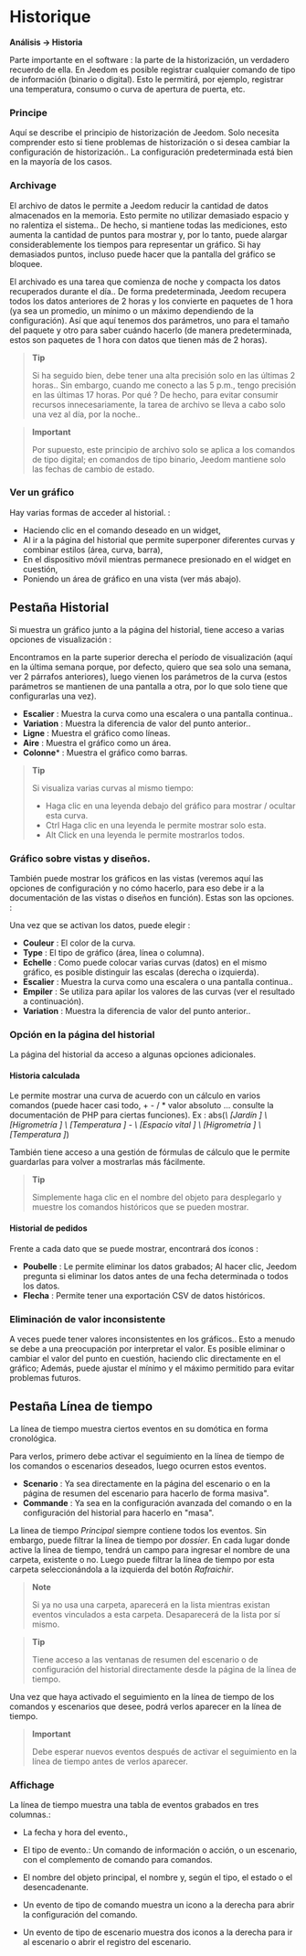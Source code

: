 # Historique
**Análisis → Historia**

Parte importante en el software : la parte de la historización, un verdadero recuerdo de ella. En Jeedom es posible registrar cualquier comando de tipo de información (binario o digital). Esto le permitirá, por ejemplo, registrar una temperatura, consumo o curva de apertura de puerta, etc.

### Principe

Aquí se describe el principio de historización de Jeedom. Solo necesita comprender esto si tiene problemas de historización o si desea cambiar la configuración de historización.. La configuración predeterminada está bien en la mayoría de los casos.

### Archivage

El archivo de datos le permite a Jeedom reducir la cantidad de datos almacenados en la memoria. Esto permite no utilizar demasiado espacio y no ralentiza el sistema.. De hecho, si mantiene todas las mediciones, esto aumenta la cantidad de puntos para mostrar y, por lo tanto, puede alargar considerablemente los tiempos para representar un gráfico. Si hay demasiados puntos, incluso puede hacer que la pantalla del gráfico se bloquee.

El archivado es una tarea que comienza de noche y compacta los datos recuperados durante el día.. De forma predeterminada, Jeedom recupera todos los datos anteriores de 2 horas y los convierte en paquetes de 1 hora (ya sea un promedio, un mínimo o un máximo dependiendo de la configuración). Así que aquí tenemos dos parámetros, uno para el tamaño del paquete y otro para saber cuándo hacerlo (de manera predeterminada, estos son paquetes de 1 hora con datos que tienen más de 2 horas).

> **Tip**
>
> Si ha seguido bien, debe tener una alta precisión solo en las últimas 2 horas.. Sin embargo, cuando me conecto a las 5 p.m., tengo precisión en las últimas 17 horas. Por qué ? De hecho, para evitar consumir recursos innecesariamente, la tarea de archivo se lleva a cabo solo una vez al día, por la noche..

> **Important**
>
> Por supuesto, este principio de archivo solo se aplica a los comandos de tipo digital; en comandos de tipo binario, Jeedom mantiene solo las fechas de cambio de estado.

### Ver un gráfico

Hay varias formas de acceder al historial. :

- Haciendo clic en el comando deseado en un widget,
- Al ir a la página del historial que permite superponer diferentes curvas y combinar estilos (área, curva, barra),
- En el dispositivo móvil mientras permanece presionado en el widget en cuestión,
- Poniendo un área de gráfico en una vista (ver más abajo).

## Pestaña Historial

Si muestra un gráfico junto a la página del historial, tiene acceso a varias opciones de visualización :

Encontramos en la parte superior derecha el período de visualización (aquí en la última semana porque, por defecto, quiero que sea solo una semana, ver 2 párrafos anteriores), luego vienen los parámetros de la curva (estos parámetros se mantienen de una pantalla a otra, por lo que solo tiene que configurarlas una vez).

- **Escalier** : Muestra la curva como una escalera o una pantalla continua..
- **Variation** : Muestra la diferencia de valor del punto anterior..
- **Ligne** : Muestra el gráfico como líneas.
- **Aire** : Muestra el gráfico como un área.
- **Colonne**\* : Muestra el gráfico como barras.

> **Tip**
>
> Si visualiza varias curvas al mismo tiempo:
> - Haga clic en una leyenda debajo del gráfico para mostrar / ocultar esta curva.
> - Ctrl Haga clic en una leyenda le permite mostrar solo esta.
> - Alt Click en una leyenda le permite mostrarlos todos.


### Gráfico sobre vistas y diseños.

También puede mostrar los gráficos en las vistas (veremos aquí las opciones de configuración y no cómo hacerlo, para eso debe ir a la documentación de las vistas o diseños en función). Estas son las opciones. :

Una vez que se activan los datos, puede elegir :
- **Couleur** : El color de la curva.
- **Type** : El tipo de gráfico (área, línea o columna).
- **Echelle** : Como puede colocar varias curvas (datos) en el mismo gráfico, es posible distinguir las escalas (derecha o izquierda).
- **Escalier** : Muestra la curva como una escalera o una pantalla continua..
- **Empiler** : Se utiliza para apilar los valores de las curvas (ver el resultado a continuación).
- **Variation** : Muestra la diferencia de valor del punto anterior..

### Opción en la página del historial

La página del historial da acceso a algunas opciones adicionales.

#### Historia calculada

Le permite mostrar una curva de acuerdo con un cálculo en varios comandos (puede hacer casi todo, + - / \* valor absoluto ... consulte la documentación de PHP para ciertas funciones).
Ex :
abs(*\ [Jardín \] \ [Higrometría \] \ [Temperatura \]* - *\ [Espacio vital \] \ [Higrometría \] \ [Temperatura \]*)

También tiene acceso a una gestión de fórmulas de cálculo que le permite guardarlas para volver a mostrarlas más fácilmente.

> **Tip**
>
> Simplemente haga clic en el nombre del objeto para desplegarlo y muestre los comandos históricos que se pueden mostrar.

#### Historial de pedidos

Frente a cada dato que se puede mostrar, encontrará dos íconos :

- **Poubelle** : Le permite eliminar los datos grabados; Al hacer clic, Jeedom pregunta si eliminar los datos antes de una fecha determinada o todos los datos.
- **Flecha** : Permite tener una exportación CSV de datos históricos.

### Eliminación de valor inconsistente

A veces puede tener valores inconsistentes en los gráficos.. Esto a menudo se debe a una preocupación por interpretar el valor. Es posible eliminar o cambiar el valor del punto en cuestión, haciendo clic directamente en el gráfico; Además, puede ajustar el mínimo y el máximo permitido para evitar problemas futuros.

## Pestaña Línea de tiempo

La línea de tiempo muestra ciertos eventos en su domótica en forma cronológica.

Para verlos, primero debe activar el seguimiento en la línea de tiempo de los comandos o escenarios deseados, luego ocurren estos eventos.

- **Scenario** : Ya sea directamente en la página del escenario o en la página de resumen del escenario para hacerlo de forma masiva".
- **Commande** : Ya sea en la configuración avanzada del comando o en la configuración del historial para hacerlo en "masa".

La linea de tiempo *Principal* siempre contiene todos los eventos. Sin embargo, puede filtrar la línea de tiempo por *dossier*. En cada lugar donde active la línea de tiempo, tendrá un campo para ingresar el nombre de una carpeta, existente o no.
Luego puede filtrar la línea de tiempo por esta carpeta seleccionándola a la izquierda del botón *Rafraichir*.

> **Note**
>
> Si ya no usa una carpeta, aparecerá en la lista mientras existan eventos vinculados a esta carpeta. Desaparecerá de la lista por sí mismo.

> **Tip**
>
> Tiene acceso a las ventanas de resumen del escenario o de configuración del historial directamente desde la página de la línea de tiempo.

Una vez que haya activado el seguimiento en la línea de tiempo de los comandos y escenarios que desee, podrá verlos aparecer en la línea de tiempo.

> **Important**
>
> Debe esperar nuevos eventos después de activar el seguimiento en la línea de tiempo antes de verlos aparecer.

### Affichage

La línea de tiempo muestra una tabla de eventos grabados en tres columnas.:

- La fecha y hora del evento.,
- El tipo de evento.: Un comando de información o acción, o un escenario, con el complemento de comando para comandos.
- El nombre del objeto principal, el nombre y, según el tipo, el estado o el desencadenante.

- Un evento de tipo de comando muestra un icono a la derecha para abrir la configuración del comando.
- Un evento de tipo de escenario muestra dos iconos a la derecha para ir al escenario o abrir el registro del escenario.

